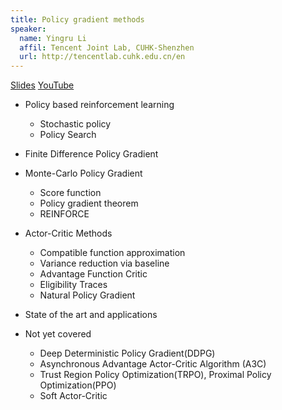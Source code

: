 ```yaml
---
title: Policy gradient methods 
speaker:
  name: Yingru Li
  affil: Tencent Joint Lab, CUHK-Shenzhen
  url: http://tencentlab.cuhk.edu.cn/en
---
```

[Slides](/static/files/SP19-Slides/RL_tutorials2019-0211yr_final.pdf)
[YouTube](https://youtu.be/n4v4m8pFvWg)

- Policy based reinforcement learning
  - Stochastic policy
  - Policy Search
- Finite Difference Policy Gradient
- Monte-Carlo Policy Gradient
  - Score function
  - Policy gradient theorem
  - REINFORCE
- Actor-Critic Methods
  - Compatible function approximation
  - Variance reduction via baseline
  - Advantage Function Critic
  - Eligibility Traces
  - Natural Policy Gradient
- State of the art and applications

- Not yet covered
  - Deep Deterministic Policy Gradient(DDPG)
  - Asynchronous Advantage Actor-Critic Algorithm (A3C)
  - Trust Region Policy Optimization(TRPO), Proximal Policy Optimization(PPO)
  - Soft Actor-Critic